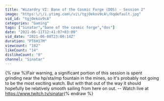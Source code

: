 ```yaml
---
title: "Wizardry VI: Bane of the Cosmic Forge (DOS) - Session 2"
image: "https:\/\/i.ytimg.com\/vi\/tgjOekov9cA\/hqdefault.jpg"
vid_id: "tgjOekov9cA"
categories: "Gaming"
tags: ["Sinatar","bane of the cosmic forge","dos"]
date: "2021-06-11T12:41:07+03:00"
vid_date: "2021-06-08T23:00:14Z"
duration: "PT6H17M"
viewcount: "182"
likeCount: "14"
dislikeCount: "0"
channel: "Sinatar"
---
```

{% raw %}Fair warning, a significant portion of this session is spent grinding near the hp/sta/mp fountain in the mines, so it's probably not going to be the most exciting watch. But with that out of the way it should hopefully be relatively smooth sailing from here on out.   -- Watch live at <a rel="nofollow" target="blank" href="https://www.twitch.tv/sinatar">https://www.twitch.tv/sinatar</a>{% endraw %}
